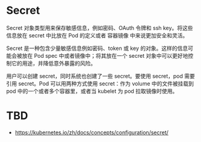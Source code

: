 # Secret

Secret 对象类型用来保存敏感信息，例如密码、OAuth 令牌和 ssh key。将这些信息放在 secret 中比放在 Pod 的定义或者 容器镜像 中来说更加安全和灵活。

Secret 是一种包含少量敏感信息例如密码、token 或 key 的对象。这样的信息可能会被放在 Pod spec 中或者镜像中；将其放在一个 secret 对象中可以更好地控制它的用途，并降低意外暴露的风险。

用户可以创建 secret，同时系统也创建了一些 secret。要使用 secret，pod 需要引用 secret。Pod 可以用两种方式使用 secret：作为 volume 中的文件被挂载到 pod 中的一个或者多个容器里，或者当 kubelet 为 pod 拉取镜像时使用。

# TBD

- https://kubernetes.io/zh/docs/concepts/configuration/secret/
